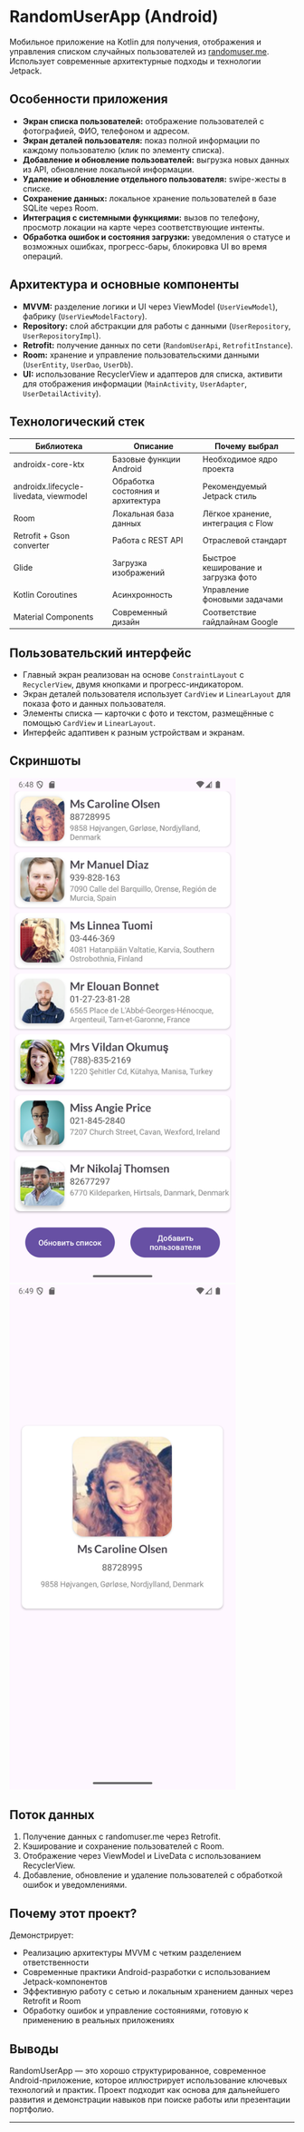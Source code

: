 # RandomUserApp (Android)

Мобильное приложение на Kotlin для получения, отображения и управления списком случайных пользователей из [randomuser.me](https://randomuser.me/). Использует современные архитектурные подходы и технологии Jetpack.

## Особенности приложения

- **Экран списка пользователей:** отображение пользователей с фотографией, ФИО, телефоном и адресом.
- **Экран деталей пользователя:** показ полной информации по каждому пользователю (клик по элементу списка).
- **Добавление и обновление пользователей:** выгрузка новых данных из API, обновление локальной информации.
- **Удаление и обновление отдельного пользователя:** swipe-жесты в списке.
- **Сохранение данных:** локальное хранение пользователей в базе SQLite через Room.
- **Интеграция с системными функциями:** вызов по телефону, просмотр локации на карте через соответствующие интенты.
- **Обработка ошибок и состояния загрузки:** уведомления о статусе и возможных ошибках, прогресс-бары, блокировка UI во время операций.

## Архитектура и основные компоненты

- **MVVM:** разделение логики и UI через ViewModel (`UserViewModel`), фабрику (`UserViewModelFactory`).
- **Repository:** слой абстракции для работы с данными (`UserRepository`, `UserRepositoryImpl`).
- **Retrofit:** получение данных по сети (`RandomUserApi`, `RetrofitInstance`).
- **Room:** хранение и управление пользовательскими данными (`UserEntity`, `UserDao`, `UserDb`).
- **UI:** использование RecyclerView и адаптеров для списка, активити для отображения информации (`MainActivity`, `UserAdapter`, `UserDetailActivity`).

## Технологический стек

|Библиотека|Описание|Почему выбрал|
|--|--|--|
|androidx-core-ktx|Базовые функции Android|Необходимое ядро проекта|
|androidx.lifecycle-livedata, viewmodel|Обработка состояния и архитектура|Рекомендуемый Jetpack стиль|
|Room|Локальная база данных|Лёгкое хранение, интеграция с Flow|
|Retrofit + Gson converter|Работа с REST API|Отраслевой стандарт|
|Glide|Загрузка изображений|Быстрое кеширование и загрузка фото|
|Kotlin Coroutines|Асинхронность|Управление фоновыми задачами|
|Material Components|Современный дизайн|Соответствие гайдлайнам Google|

## Пользовательский интерфейс

- Главный экран реализован на основе `ConstraintLayout` с `RecyclerView`, двумя кнопками и прогресс-индикатором.  
- Экран деталей пользователя использует `CardView` и `LinearLayout` для показа фото и данных пользователя.  
- Элементы списка — карточки с фото и текстом, размещённые с помощью `CardView` и `LinearLayout`.  
- Интерфейс адаптивен к разным устройствам и экранам.

## Скриншоты

<p float="left">
  <img src="screenshots/userlist.png" width="400" />
  <img src="screenshots/userdetails.png" width="400" />
</p>

## Поток данных

1. Получение данных с randomuser.me через Retrofit.  
2. Кэширование и сохранение пользователей с Room.  
3. Отображение через ViewModel и LiveData с использованием RecyclerView.  
4. Добавление, обновление и удаление пользователей с обработкой ошибок и уведомлениями.

## Почему этот проект?

Демонстрирует:  
- Реализацию архитектуры MVVM с четким разделением ответственности  
- Современные практики Android-разработки с использованием Jetpack-компонентов  
- Эффективную работу с сетью и локальным хранением данных через Retrofit и Room  
- Обработку ошибок и управление состояниями, готовую к применению в реальных приложениях

## Выводы

RandomUserApp — это хорошо структурированное, современное Android-приложение, которое иллюстрирует использование ключевых технологий и практик. Проект подходит как основа для дальнейшего развития и демонстрации навыков при поиске работы или презентации портфолио.

---
